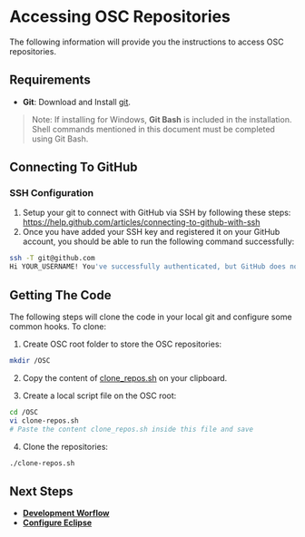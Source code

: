 # Accessing OSC Repositories

The following information will provide you the instructions to access OSC repositories.

## Requirements

- **Git**: Download and Install [git](https://git-scm.com/download/).  
 > Note: If installing for Windows, **Git Bash** is included in the installation. Shell commands mentioned in this document must be completed using Git Bash.

## Connecting To GitHub

### SSH Configuration

1. Setup your git to connect with GitHub via SSH by following these steps: https://help.github.com/articles/connecting-to-github-with-ssh
2. Once you have added your SSH key and registered it on your GitHub account, you should be able to run the following command successfully:
```sh
ssh -T git@github.com
Hi YOUR_USERNAME! You've successfully authenticated, but GitHub does not provide shell access
```

## Getting The Code

The following steps will clone the code in your local git and configure some common hooks. To clone:

1. Create OSC root folder to store the OSC repositories:

```sh
mkdir /OSC
```

2. Copy the content of [clone_repos.sh](./scripts/clone-repos.sh) on your clipboard.

3. Create a local script file on the OSC root:
```sh
cd /OSC
vi clone-repos.sh
# Paste the content clone_repos.sh inside this file and save
```

4. Clone the repositories:
```sh
./clone-repos.sh
```

## Next Steps

- **[Development Worflow](dev_flow.md)**
- **[Configure Eclipse](eclipse.md)**



